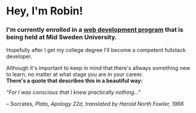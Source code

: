# Hey, I'm Robin!
### I'm currently enrolled in a <a href="https://www.miun.se/utbildning/program/webbutveckling/">web development program</a> that is being held at Mid Sweden University.

Hopefully after I get my college degree I'll become a competent fullstack developer.

Although it's important to keep in mind that there's allways something new to learn, no matter at what stage you are in your career. <br/>**There's a quote that describes this in a beautiful way:**

*"For I was conscious that I knew practically nothing..."*

– Socrates, *Plato, Apology 22d, translated by Harold North Fowler, 1966*
